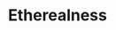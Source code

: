 ---
title: "Etherealness"
index: "etherealness"
permalink: /spells/etherealness/
tags:
  - Spell
  - 7th Level
  - Transmutation
available_for:
  - Bard
  - Cleric
  - Sorcerer
  - Warlock
  - Wizard
level: "7th Level"
school: "Transmutation"
comp:
  - V
  - S
duration: "8 Hours"
description: |
  You step into the border regions of the Ethereal Plane, in the area where it overlaps with your current plane. You remain in the Border Ethereal for the duration or until you use your action to dismiss the spell. During this time, you can move in any direction. If you move up or down, every foot of movement costs an extra foot. You can see and hear the plane you originated from, but everything there looks gray, and you can't see anything more than 60 feet away.

  While on the Ethereal Plane, you can only affect and be affected by other creatures on that plane. Creatures that aren't on the Ethereal Plane can't perceive you and can't interact with you, unless a special ability or magic has given them the ability to do so.

  You ignore all objects and effects that aren't on the Ethereal Plane, allowing you to move through objects you perceive on the plane you originated from.

  When the spell ends, you immediately return to the plane you originated from in the spot you currently occupy. If you occupy the same spot as a solid object or creature when this happens, you are immediately shunted to the nearest unoccupied space that you can occupy and take force damage equal to twice the number of feet you are moved.

  This spell has no effect if you cast it while you are on the Ethereal Plane or a plane that doesn't border it, such as one of the Outer Planes.

  **At higher levels.** When you cast this spell using a spell slot of 8th level or higher, you can target up to three willing creatures (including you) for each slot level above 7th. The creatures must be within 10 feet of you when you cast the spell.
excerpt: "You step into the border regions of the Ethereal Plane, in the area where it overlaps with your current plane."
source: "Basic Rules"
---